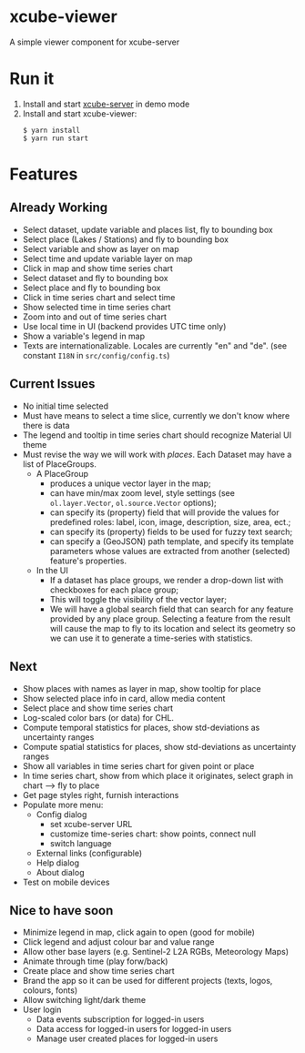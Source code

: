 # xcube-viewer

A simple viewer component for xcube-server

# Run it

1. Install and start [xcube-server](https://github.com/dcs4cop/xcube-server) in demo mode
2. Install and start xcube-viewer:
    ```
    $ yarn install
    $ yarn run start
    ```


# Features

## Already Working

* Select dataset, update variable and places list, fly to bounding box
* Select place (Lakes / Stations) and fly to bounding box
* Select variable and show as layer on map
* Select time and update variable layer on map
* Click in map and show time series chart
* Select dataset and fly to bounding box
* Select place and fly to bounding box
* Click in time series chart and select time
* Show selected time in time series chart
* Zoom into and out of time series chart
* Use local time in UI (backend provides UTC time only)
* Show a variable's legend in map
* Texts are internationalizable. Locales are currently "en" and "de". (see constant `I18N` in `src/config/config.ts`)

## Current Issues

* No initial time selected
* Must have means to select a time slice, currently we don't know where there is data
* The legend and tooltip in time series chart should recognize Material UI theme
* Must revise the way we will work with *places*. Each Dataset may have a list of PlaceGroups.
  * A PlaceGroup
    - produces a unique vector layer in the map;
    - can have min/max zoom level, style settings (see `ol.layer.Vector`, `ol.source.Vector` options);
    - can specify its (property) field that will provide the values for predefined roles:
      label, icon, image, description, size, area, ect.;
    - can specify its (property) fields to be used for fuzzy text search;
    - can specify a (GeoJSON) path template, and specify its template parameters whose values are extracted from another
      (selected) feature's properties.
  * In the UI
    - If a dataset has place groups, we render a drop-down list with checkboxes for each place group;
    - This will toggle the visibility of the vector layer;
    - We will have a global search field that can search for any feature provided by any place group.
      Selecting a feature from the result will cause the map to fly to its location and select its geometry so we can
      use it to generate a time-series with statistics.

## Next

* Show places with names as layer in map, show tooltip for place
* Show selected place info in card, allow media content
* Select place and show time series chart
* Log-scaled color bars (or data) for CHL.
* Compute temporal statistics for places, show std-deviations as uncertainty ranges
* Compute spatial statistics for places, show std-deviations as uncertainty ranges
* Show all variables in time series chart for given point or place
* In time series chart, show from which place it originates, select graph in chart --> fly to place
* Get page styles right, furnish interactions
* Populate more menu:
  * Config dialog
    - set xcube-server URL
    - customize time-series chart: show points, connect null
    - switch language
  * External links (configurable)
  * Help dialog 
  * About dialog
* Test on mobile devices

## Nice to have soon

* Minimize legend in map, click again to open (good for mobile) 
* Click legend and adjust colour bar and value range
* Allow other base layers (e.g. Sentinel-2 L2A RGBs, Meteorology Maps)
* Animate through time (play forw/back)
* Create place and show time series chart
* Brand the app so it can be used for different projects (texts, logos, colours, fonts)
* Allow switching light/dark theme
* User login
  - Data events subscription for logged-in users 
  - Data access for logged-in users for logged-in users 
  - Manage user created places for logged-in users



